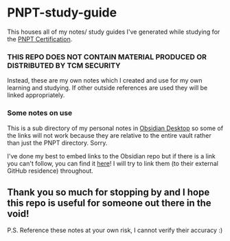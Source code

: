 # PNPT-study-guide

This houses all of my notes/ study guides I've generated while studying for the [PNPT Certification](https://academy.tcm-sec.com/a/aff_qsrrk8f2/external?affcode=770707_rpgcmrcd).
### THIS REPO DOES NOT CONTAIN MATERIAL PRODUCED OR DISTRIBUTED BY TCM SECURITY
Instead, these are my own notes which I created and use for my own learning and studying. If other outside references are used they will be linked appropriately.
### Some notes on use
This is a sub directory of my personal notes in [Obsidian Desktop](https://obsidian.md/) so some of the links will not work because they are relative to the entire vault rather than just the PNPT directory. Sorry.

I've done my best to embed links to the Obsidian repo but if there is a link you can't follow, you can find it [here](https://github.com/TrshPuppy/obsidian-notes)! I will try to link them (to their external GitHub residence) throughout.
## Thank you so much for stopping by and I hope this repo is useful for someone out there in the void!

P.S. Reference these notes at your own risk, I cannot verify their accuracy :)
